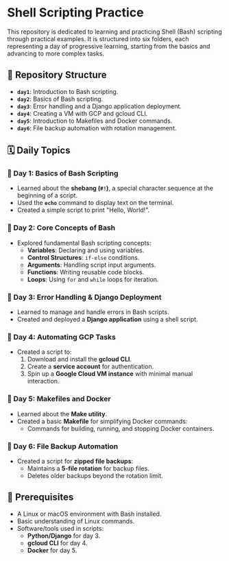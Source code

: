 <h1> Shell Scripting Practice </h1>
This repository is dedicated to learning and practicing Shell (Bash) scripting through practical examples. It is structured into six folders, each representing a day of progressive learning, starting from the basics and advancing to more complex tasks.

## 📂 Repository Structure

-   **`day1`**: Introduction to Bash scripting.
-   **`day2`**: Basics of Bash scripting.
-   **`day3`**: Error handling and a Django application deployment.
-   **`day4`**: Creating a VM with GCP and gcloud CLI.
-   **`day5`**: Introduction to Makefiles and Docker commands.
-   **`day6`**: File backup automation with rotation management.



## 🗓️ Daily Topics

### 📅 Day 1: Basics of Bash Scripting

-   Learned about the **shebang (`#!`)**, a special character sequence at the beginning of a script.
-   Used the **`echo`** command to display text on the terminal.
-   Created a simple script to print "Hello, World!".

### 📅 Day 2: Core Concepts of Bash

-   Explored fundamental Bash scripting concepts:
    -   **Variables**: Declaring and using variables.
    -   **Control Structures**: `if-else` conditions.
    -   **Arguments**: Handling script input arguments.
    -   **Functions**: Writing reusable code blocks.
    -   **Loops**: Using `for` and `while` loops for iteration.

### 📅 Day 3: Error Handling & Django Deployment

-   Learned to manage and handle errors in Bash scripts.
-   Created and deployed a **Django application** using a shell script.

### 📅 Day 4: Automating GCP Tasks

-   Created a script to:
    1.  Download and install the **gcloud CLI**.
    2.  Create a **service account** for authentication.
    3.  Spin up a **Google Cloud VM instance** with minimal manual interaction.

### 📅 Day 5: Makefiles and Docker

-   Learned about the **Make utility**.
-   Created a basic **Makefile** for simplifying Docker commands:
    -   Commands for building, running, and stopping Docker containers.

### 📅 Day 6: File Backup Automation

-   Created a script for **zipped file backups**:
    -   Maintains a **5-file rotation** for backup files.
    -   Deletes older backups beyond the rotation limit.



## 🔧 Prerequisites

-   A Linux or macOS environment with Bash installed.
-   Basic understanding of Linux commands.
-   Software/tools used in scripts:
    -   **Python/Django** for day 3.
    -   **gcloud CLI** for day 4.
    -   **Docker** for day 5.


